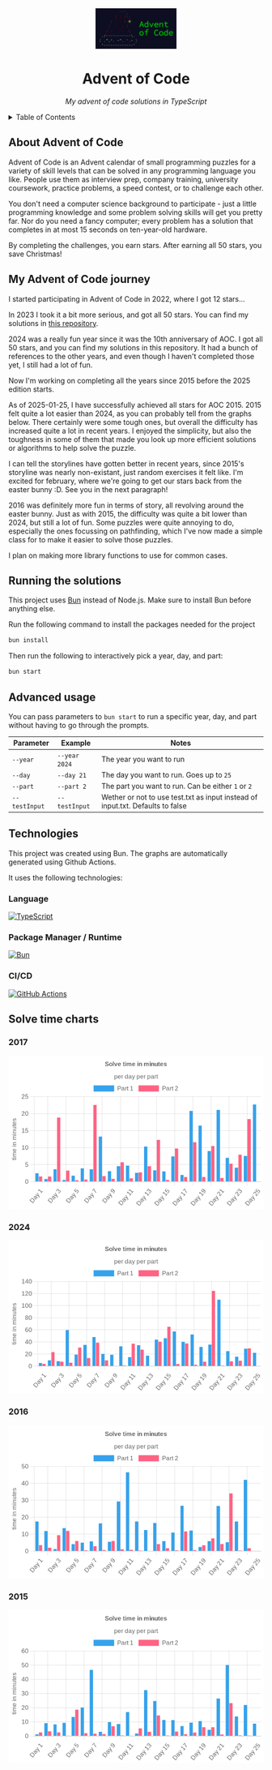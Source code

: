 <div align="center">
    <a href="https://adventofcode.com">
        <img src="public/logo.webp" alt="Logo" width="160" height="80">
    </a>
    <h1>Advent of Code</h1>
    <p><i>My advent of code solutions in TypeScript</i></p>
</div>

<!-- TOC -->
<details>
    <summary>Table of Contents</summary>
    <ol>
        <li>
          <a href="#about-advent-of-code">About Advent of Code</a>
        </li>
        <li>
          <a href="#my-advent-of-code-journey">My Advent of Code journey</a>
        </li>
        <li>
          <a href="#running-the-solutions">Running the solutions</a>
        </li>
        <li>
          <a href="#advanced-usage">Advanced usage</a>
        </li>
        <li>
          <a href="#technologies">Technologies</a>
          <ul>
            <li><a href="#language">Language</a></li>
            <li><a href="#package-manager--runtime">Package manager / Runtime</a></li>
            <li><a href="#cicd">CI/CD</a></li>
          </ul>
        </li>
        <li>
          <a href="#solve-time-charts">Solve time charts</a>
            <ul>
                <li><a href="#2016">2016</a></li>
                <li><a href="#2024">2024</a></li>
                <li><a href="#2015">2015</a></li>
            </ul>
        </li>
      </ol>
</details>
<!-- TOC -->

## About Advent of Code

Advent of Code is an Advent calendar of small programming puzzles
for a variety of skill levels that can be solved
in any programming language you like.
People use them as interview prep, company training,
university coursework, practice problems, a speed contest,
or to challenge each other.

You don't need a computer science background to participate -
just a little programming knowledge and some problem solving skills
will get you pretty far. Nor do you need a fancy computer;
every problem has a solution that completes in at most
15 seconds on ten-year-old hardware.

By completing the challenges, you earn stars.
After earning all 50 stars, you save Christmas!

## My Advent of Code journey

I started participating in Advent of Code in 2022, where I got 12 stars...

In 2023 I took it a bit more serious, and got all 50 stars.
You can find my solutions in [this repository](https://github.com/RobinHeidenis/aoc-2023).

2024 was a really fun year since it was the 10th anniversary of AOC.
I got all 50 stars, and you can find my solutions in this repository.
It had a bunch of references to the other years,
and even though I haven't completed those yet, I still had a lot of fun.

Now I'm working on completing all the years since 2015 before the 2025 edition starts.

As of 2025-01-25, I have successfully achieved all stars for AOC 2015.
2015 felt quite a lot easier than 2024, as you can probably tell from the graphs below.
There certainly were some tough ones, but overall the difficulty has increased quite
a lot in recent years. I enjoyed the simplicity, but also the toughness in some of them
that made you look up more efficient solutions or algorithms to help solve the puzzle.

I can tell the storylines have gotten better in recent years, since 2015's storyline was
nearly non-existant, just random exercises it felt like. I'm excited for february, where
we're going to get our stars back from the easter bunny :D. See you in the next paragraph!

2016 was definitely more fun in terms of story, all revolving around the easter bunny.
Just as with 2015, the difficulty was quite a bit lower than 2024, but still a lot of fun.
Some puzzles were quite annoying to do, especially the ones focussing on pathfinding,
which I've now made a simple class for to make it easier to solve those puzzles.

I plan on making more library functions to use for common cases.

## Running the solutions

This project uses [Bun](https://bun.sh) instead of Node.js.
Make sure to install Bun before anything else.

Run the following command to install the packages needed for the project

```sh
bun install
```

Then run the following to interactively pick a year, day, and part:

```sh
bun start
```

## Advanced usage

You can pass parameters to `bun start` to run a specific year, day, and part without having to go through the prompts.

| Parameter     | Example       | Notes                                                                          |
|---------------|---------------|--------------------------------------------------------------------------------|
| `--year`      | `--year 2024` | The year you want to run                                                       |
| `--day`       | `--day 21`    | The day you want to run. Goes up to `25`                                       |
| `--part`      | `--part 2`    | The part you want to run. Can be either `1` or `2`                             |
| `--testInput` | `--testInput` | Wether or not to use test.txt as input instead of input.txt. Defaults to false |

## Technologies

This project was created using Bun.
The graphs are automatically generated using Github Actions.

It uses the following technologies:

### Language

[![TypeScript](https://img.shields.io/badge/typescript-%23007ACC.svg?style=for-the-badge&logo=typescript&logoColor=white)](https://typescriptlang.org)

### Package Manager / Runtime

[![Bun](https://img.shields.io/badge/bun-%23000000.svg?style=for-the-badge&logo=bun&logoColor=white)](https://bun.sh)

### CI/CD

[![GitHub Actions](https://img.shields.io/badge/github%20actions-%232671E5.svg?style=for-the-badge&logo=githubactions&logoColor=white)](https://github.com/RobinHeidenis/advent-of-code/actions)

## Solve time charts

### 2017

![2017 chart](./charts/2017.png)

### 2024

![2024 chart](./charts/2024.png)

### 2016

![2016 chart](./charts/2016.png)

### 2015

![2015 chart](./charts/2015.png)

